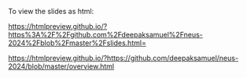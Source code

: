 To view the slides as html:

https://htmlpreview.github.io/?https%3A%2F%2Fgithub.com%2Fdeepaksamuel%2Fneus-2024%2Fblob%2Fmaster%2Fslides.html=

https://htmlpreview.github.io/?https://github.com/deepaksamuel/neus-2024/blob/master/overview.html